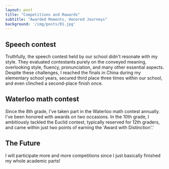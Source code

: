 ```yaml
---
layout: post
title: "Competitions and Rewards"
subtitle: "Awarded Moments, Honored Journeys"
background: '/img/posts/01.jpg'
---
```


<h2 class="section-heading">Speech contest</h2>

<p>Truthfully, the speech contest held by our school didn't resonate with my style. They evaluated contestants purely on the conveyed meaning, overlooking style, fluency, pronunciation, and many other essential aspects. Despite these challenges, I reached the finals in China during my elementary school years, secured third place three times within our school, and even clinched a second-place finish once.</p>


<h2 class="section-heading">Waterloo math contest</h2>

<p>Since the 8th grade, I've taken part in the Waterloo math contest annually. I've been honored with awards on two occasions. In the 10th grade, I ambitiously tackled the Euclid contest, typically reserved for 12th graders, and came within just two points of earning the 'Award with Distinction'.'</p>

<h2 class="section-heading">The Future</h2>

<p>I will participate more and more competitions since I just basically finished my whole academic parts!</p>